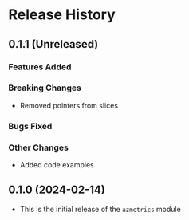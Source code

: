 # Release History

## 0.1.1 (Unreleased)

### Features Added

### Breaking Changes
* Removed pointers from slices

### Bugs Fixed

### Other Changes
* Added code examples

## 0.1.0 (2024-02-14)

* This is the initial release of the `azmetrics` module
